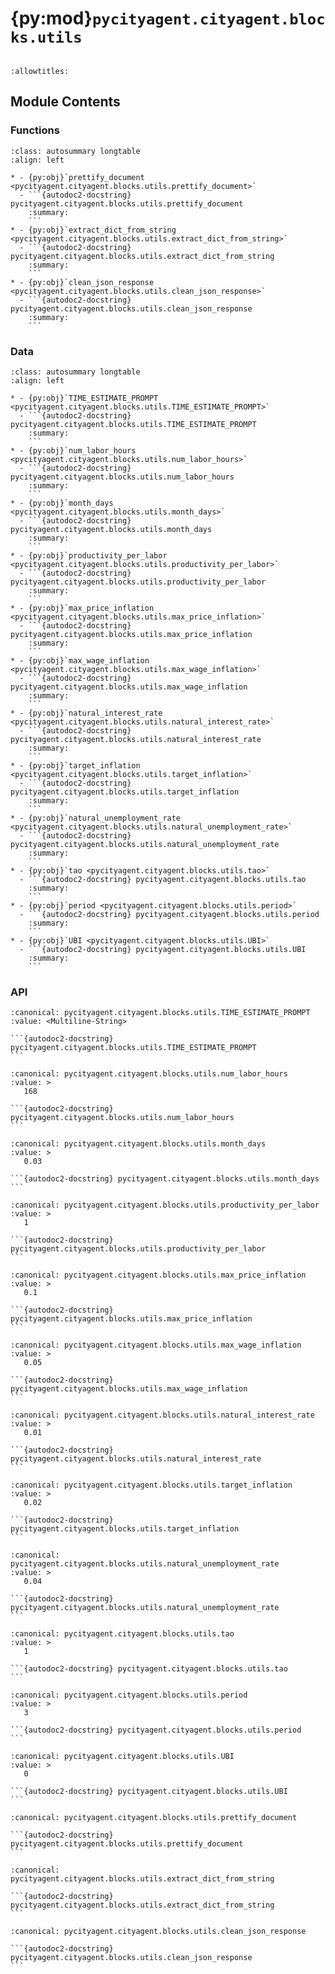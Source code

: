# {py:mod}`pycityagent.cityagent.blocks.utils`

```{py:module} pycityagent.cityagent.blocks.utils
```

```{autodoc2-docstring} pycityagent.cityagent.blocks.utils
:allowtitles:
```

## Module Contents

### Functions

````{list-table}
:class: autosummary longtable
:align: left

* - {py:obj}`prettify_document <pycityagent.cityagent.blocks.utils.prettify_document>`
  - ```{autodoc2-docstring} pycityagent.cityagent.blocks.utils.prettify_document
    :summary:
    ```
* - {py:obj}`extract_dict_from_string <pycityagent.cityagent.blocks.utils.extract_dict_from_string>`
  - ```{autodoc2-docstring} pycityagent.cityagent.blocks.utils.extract_dict_from_string
    :summary:
    ```
* - {py:obj}`clean_json_response <pycityagent.cityagent.blocks.utils.clean_json_response>`
  - ```{autodoc2-docstring} pycityagent.cityagent.blocks.utils.clean_json_response
    :summary:
    ```
````

### Data

````{list-table}
:class: autosummary longtable
:align: left

* - {py:obj}`TIME_ESTIMATE_PROMPT <pycityagent.cityagent.blocks.utils.TIME_ESTIMATE_PROMPT>`
  - ```{autodoc2-docstring} pycityagent.cityagent.blocks.utils.TIME_ESTIMATE_PROMPT
    :summary:
    ```
* - {py:obj}`num_labor_hours <pycityagent.cityagent.blocks.utils.num_labor_hours>`
  - ```{autodoc2-docstring} pycityagent.cityagent.blocks.utils.num_labor_hours
    :summary:
    ```
* - {py:obj}`month_days <pycityagent.cityagent.blocks.utils.month_days>`
  - ```{autodoc2-docstring} pycityagent.cityagent.blocks.utils.month_days
    :summary:
    ```
* - {py:obj}`productivity_per_labor <pycityagent.cityagent.blocks.utils.productivity_per_labor>`
  - ```{autodoc2-docstring} pycityagent.cityagent.blocks.utils.productivity_per_labor
    :summary:
    ```
* - {py:obj}`max_price_inflation <pycityagent.cityagent.blocks.utils.max_price_inflation>`
  - ```{autodoc2-docstring} pycityagent.cityagent.blocks.utils.max_price_inflation
    :summary:
    ```
* - {py:obj}`max_wage_inflation <pycityagent.cityagent.blocks.utils.max_wage_inflation>`
  - ```{autodoc2-docstring} pycityagent.cityagent.blocks.utils.max_wage_inflation
    :summary:
    ```
* - {py:obj}`natural_interest_rate <pycityagent.cityagent.blocks.utils.natural_interest_rate>`
  - ```{autodoc2-docstring} pycityagent.cityagent.blocks.utils.natural_interest_rate
    :summary:
    ```
* - {py:obj}`target_inflation <pycityagent.cityagent.blocks.utils.target_inflation>`
  - ```{autodoc2-docstring} pycityagent.cityagent.blocks.utils.target_inflation
    :summary:
    ```
* - {py:obj}`natural_unemployment_rate <pycityagent.cityagent.blocks.utils.natural_unemployment_rate>`
  - ```{autodoc2-docstring} pycityagent.cityagent.blocks.utils.natural_unemployment_rate
    :summary:
    ```
* - {py:obj}`tao <pycityagent.cityagent.blocks.utils.tao>`
  - ```{autodoc2-docstring} pycityagent.cityagent.blocks.utils.tao
    :summary:
    ```
* - {py:obj}`period <pycityagent.cityagent.blocks.utils.period>`
  - ```{autodoc2-docstring} pycityagent.cityagent.blocks.utils.period
    :summary:
    ```
* - {py:obj}`UBI <pycityagent.cityagent.blocks.utils.UBI>`
  - ```{autodoc2-docstring} pycityagent.cityagent.blocks.utils.UBI
    :summary:
    ```
````

### API

````{py:data} TIME_ESTIMATE_PROMPT
:canonical: pycityagent.cityagent.blocks.utils.TIME_ESTIMATE_PROMPT
:value: <Multiline-String>

```{autodoc2-docstring} pycityagent.cityagent.blocks.utils.TIME_ESTIMATE_PROMPT
```

````

````{py:data} num_labor_hours
:canonical: pycityagent.cityagent.blocks.utils.num_labor_hours
:value: >
   168

```{autodoc2-docstring} pycityagent.cityagent.blocks.utils.num_labor_hours
```

````

````{py:data} month_days
:canonical: pycityagent.cityagent.blocks.utils.month_days
:value: >
   0.03

```{autodoc2-docstring} pycityagent.cityagent.blocks.utils.month_days
```

````

````{py:data} productivity_per_labor
:canonical: pycityagent.cityagent.blocks.utils.productivity_per_labor
:value: >
   1

```{autodoc2-docstring} pycityagent.cityagent.blocks.utils.productivity_per_labor
```

````

````{py:data} max_price_inflation
:canonical: pycityagent.cityagent.blocks.utils.max_price_inflation
:value: >
   0.1

```{autodoc2-docstring} pycityagent.cityagent.blocks.utils.max_price_inflation
```

````

````{py:data} max_wage_inflation
:canonical: pycityagent.cityagent.blocks.utils.max_wage_inflation
:value: >
   0.05

```{autodoc2-docstring} pycityagent.cityagent.blocks.utils.max_wage_inflation
```

````

````{py:data} natural_interest_rate
:canonical: pycityagent.cityagent.blocks.utils.natural_interest_rate
:value: >
   0.01

```{autodoc2-docstring} pycityagent.cityagent.blocks.utils.natural_interest_rate
```

````

````{py:data} target_inflation
:canonical: pycityagent.cityagent.blocks.utils.target_inflation
:value: >
   0.02

```{autodoc2-docstring} pycityagent.cityagent.blocks.utils.target_inflation
```

````

````{py:data} natural_unemployment_rate
:canonical: pycityagent.cityagent.blocks.utils.natural_unemployment_rate
:value: >
   0.04

```{autodoc2-docstring} pycityagent.cityagent.blocks.utils.natural_unemployment_rate
```

````

````{py:data} tao
:canonical: pycityagent.cityagent.blocks.utils.tao
:value: >
   1

```{autodoc2-docstring} pycityagent.cityagent.blocks.utils.tao
```

````

````{py:data} period
:canonical: pycityagent.cityagent.blocks.utils.period
:value: >
   3

```{autodoc2-docstring} pycityagent.cityagent.blocks.utils.period
```

````

````{py:data} UBI
:canonical: pycityagent.cityagent.blocks.utils.UBI
:value: >
   0

```{autodoc2-docstring} pycityagent.cityagent.blocks.utils.UBI
```

````

````{py:function} prettify_document(document: str) -> str
:canonical: pycityagent.cityagent.blocks.utils.prettify_document

```{autodoc2-docstring} pycityagent.cityagent.blocks.utils.prettify_document
```
````

````{py:function} extract_dict_from_string(input_string)
:canonical: pycityagent.cityagent.blocks.utils.extract_dict_from_string

```{autodoc2-docstring} pycityagent.cityagent.blocks.utils.extract_dict_from_string
```
````

````{py:function} clean_json_response(response: str) -> str
:canonical: pycityagent.cityagent.blocks.utils.clean_json_response

```{autodoc2-docstring} pycityagent.cityagent.blocks.utils.clean_json_response
```
````
